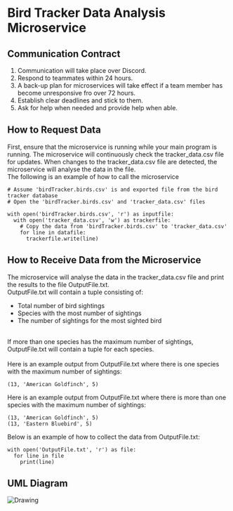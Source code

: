 # Bird Tracker Data Analysis Microservice

## Communication Contract
1. Communication will take place over Discord.
2. Respond to teammates within 24 hours.
3. A back-up plan for microservices will take effect if a team member has become unresponsive fro over 72 hours.
4. Establish clear deadlines and stick to them.
5. Ask for help when needed and provide help when able.

## How to Request Data
First, ensure that the microservice is running while your main program is running. The microservice will continuously check the tracker_data.csv file for updates.
When changes to the tracker_data.csv file are detected, the microservice will analyse the data in the file.
<br/>
The following is an example of how to call the microservice
```
# Assume 'birdTracker.birds.csv' is and exported file from the bird tracker database
# Open the 'birdTracker.birds.csv' and 'tracker_data.csv' files

with open('birdTracker.birds.csv', 'r') as inputfile:     
  with open('tracker_data.csv', 'w') as trackerfile:
    # Copy the data from 'birdTracker.birds.csv' to 'tracker_data.csv'
    for line in datafile:                            
      trackerfile.write(line)
```

## How to Receive Data from the Microservice
The microservice will analyse the data in the tracker_data.csv file and print the results to the file OutputFile.txt.
<br/>
OutputFile.txt will contain a tuple consisting of:
- Total number of bird sightings
- Species with the most number of sightings
- The number of sightings for the most sighted bird
<br/>
If more than one species has the maximum number of sightings, OutputFile.txt will contain a tuple for each species.
<br/>
<br/>
Here is an example output from OutputFile.txt where there is one species with the maximum number of sightings:

```
(13, 'American Goldfinch', 5)
```
Here is an example output from OutputFile.txt where there is more than one species with the maximum number of sightings:

```
(13, 'American Goldfinch', 5)
(13, 'Eastern Bluebird', 5)
```
Below is an example of how to collect the data from OutputFile.txt:

```
with open('OutputFile.txt', 'r') as file:
  for line in file
    print(line)
```

## UML Diagram
![Drawing](https://github.com/user-attachments/assets/09a94a89-e36a-4165-b139-f107552895fe)

